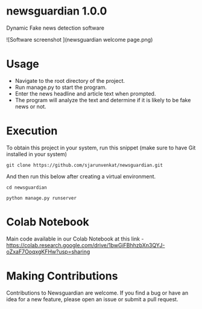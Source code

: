 # newsguardian 1.0.0
Dynamic Fake news detection software 

![Software screenshot ](newsguardian welcome page.png)

# Usage
* Navigate to the root directory of the project.
* Run manage.py to start the program.
* Enter the news headline and article text when prompted.
* The program will analyze the text and determine if it is likely to be fake news or not.

# Execution

To obtain this project in your system, run this snippet (make sure to have Git installed in your system)
```
git clone https://github.com/sjarunvenkat/newsguardian.git
```
And then run this below after creating a virtual environment.
```
cd newsguardian
```

```
python manage.py runserver
```
# Colab Notebook

Main code available in our Colab Notebook at this link - https://colab.research.google.com/drive/1bwGiFBhhzbXn3QYJ-oZxaF7OoqxgKFHw?usp=sharing

# Making Contributions
Contributions to Newsguardian are welcome. If you find a bug or have an idea for a new feature, please open an issue or submit a pull request.

